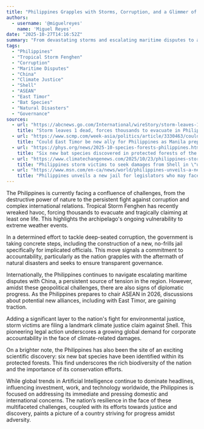 ```yaml
---
title: "Philippines Grapples with Storms, Corruption, and a Glimmer of Hope"
authors:
  - username: '@miguelreyes'
    name: 'Miguel Reyes'
date: "2025-10-27T14:16:52Z"
summary: "From devastating storms and escalating maritime disputes to a landmark climate justice claim and exciting scientific discoveries, the Philippines navigates a complex landscape. Explore the nation's resilience and its path forward."
tags:
  - "Philippines"
  - "Tropical Storm Fenghen"
  - "Corruption"
  - "Maritime Disputes"
  - "China"
  - "Climate Justice"
  - "Shell"
  - "ASEAN"
  - "East Timor"
  - "Bat Species"
  - "Natural Disasters"
  - "Governance"
sources:
  - url: "https://abcnews.go.com/International/wireStory/storm-leaves-1-dead-forces-thousands-evacuate-philippines-126657074"
    title: "Storm leaves 1 dead, forces thousands to evacuate in Philippines"
  - url: "https://www.scmp.com/week-asia/politics/article/3330463/could-east-timor-be-new-ally-philippines-manila-prepares-chair-asean-2026"
    title: "Could East Timor be new ally for Philippines as Manila prepares to chair Asean in 2026?"
  - url: "https://phys.org/news/2025-10-species-forests-philippines.html"
    title: "Six new bat species discovered in protected forests of the Philippines"
  - url: "https://www.climatechangenews.com/2025/10/23/philippines-storm-victims-to-seek-damages-from-shell-in-unprecedented-climate-claim/"
    title: "Philippines storm victims to seek damages from Shell in \"unprecedented\" climate claim"
  - url: "https://www.msn.com/en-ca/news/world/philippines-unveils-a-new-jail-for-legislators-who-may-face-corruption-trial/ar-AA1OODoy"
    title: "Philippines unveils a new jail for legislators who may face corruption trial"
---
```


The Philippines is currently facing a confluence of challenges, from the destructive power of nature to the persistent fight against corruption and complex international relations. Tropical Storm Fenghen has recently wreaked havoc, forcing thousands to evacuate and tragically claiming at least one life. This highlights the archipelago's ongoing vulnerability to extreme weather events.

In a determined effort to tackle deep-seated corruption, the government is taking concrete steps, including the construction of a new, no-frills jail specifically for implicated officials. This move signals a commitment to accountability, particularly as the nation grapples with the aftermath of natural disasters and seeks to ensure transparent governance.

Internationally, the Philippines continues to navigate escalating maritime disputes with China, a persistent source of tension in the region. However, amidst these geopolitical challenges, there are also signs of diplomatic progress. As the Philippines prepares to chair ASEAN in 2026, discussions about potential new alliances, including with East Timor, are gaining traction.

Adding a significant layer to the nation's fight for environmental justice, storm victims are filing a landmark climate justice claim against Shell. This pioneering legal action underscores a growing global demand for corporate accountability in the face of climate-related damages.

On a brighter note, the Philippines has also been the site of an exciting scientific discovery: six new bat species have been identified within its protected forests. This find underscores the rich biodiversity of the nation and the importance of its conservation efforts.

While global trends in Artificial Intelligence continue to dominate headlines, influencing investment, work, and technology worldwide, the Philippines is focused on addressing its immediate and pressing domestic and international concerns. The nation’s resilience in the face of these multifaceted challenges, coupled with its efforts towards justice and discovery, paints a picture of a country striving for progress amidst adversity.
